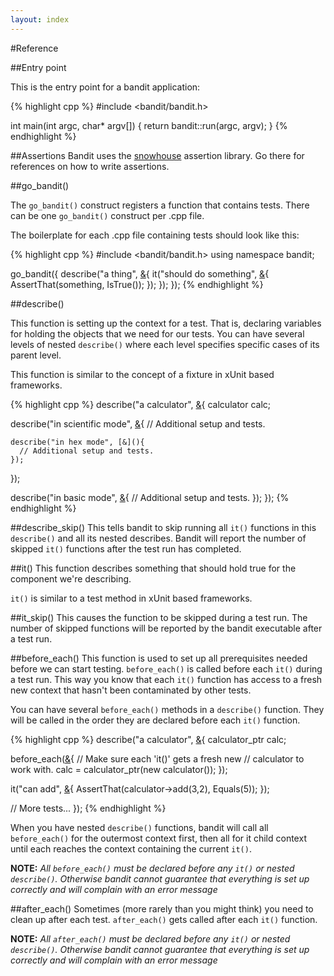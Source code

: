 ```yaml
---
layout: index
---
```

#Reference

##Entry point

This is the entry point for a bandit application:

{% highlight cpp %}
#include <bandit/bandit.h>

int main(int argc, char* argv[])
{
  return bandit::run(argc, argv);
}
{% endhighlight %}

##Assertions
Bandit uses the [snowhouse](https://github.com/joakimkarlsson/snowhouse#assertions) 
assertion library. Go there for references on how to write assertions.

##go_bandit()

The `go_bandit()` construct registers a function that contains tests. There
can be one `go_bandit()` construct per .cpp file.

The boilerplate for each .cpp file containing tests should look like this:

{% highlight cpp %}
#include <bandit/bandit.h>
using namespace bandit;

go_bandit([](){
  describe("a thing", [&](){
    it("should do something", [&](){
      AssertThat(something, IsTrue());
    });
  });
});
{% endhighlight %}

##describe()

This function is setting up the context for a test. That is, declaring variables
for holding the objects that we need for our tests. You can have several levels
of nested `describe()` where each level specifies specific cases of its parent
level.

This function is similar to the concept of a fixture in xUnit based frameworks.

{% highlight cpp %}
describe("a calculator", [&](){
  calculator calc;

  describe("in scientific mode", [&](){
    // Additional setup and tests.

    describe("in hex mode", [&](){
      // Additional setup and tests.
    });
  });

  describe("in basic mode", [&](){
    // Additional setup and tests.
  });
});
{% endhighlight %}

##describe_skip()
This tells bandit to skip running all `it()` functions in this `describe()` and
all its nested describes. Bandit will report the number of skipped `it()` functions
after the test run has completed.

##it()
This function describes something that should hold true for the component we're
describing.

`it()` is similar to a test method in xUnit based frameworks.

##it_skip()
This causes the function to be skipped during a test run. The number of skipped
functions will be reported by the bandit executable after a test run.

##before_each()
This function is used to set up all prerequisites needed before we can start 
testing. `before_each()` is called before each `it()` during a test run. This 
way you know that each `it()` function has access to a fresh new context that
hasn't been contaminated by other tests.

You can have several `before_each()` methods in a `describe()` function. They
will be called in the order they are declared before each `it()` function.

{% highlight cpp %}
describe("a calculator", [&](){
  calculator_ptr calc;

  before_each([&](){
    // Make sure each 'it()' gets a fresh new
    // calculator to work with.
    calc = calculator_ptr(new calculator());
  });

  it("can add", [&](){
    AssertThat(calculator->add(3,2), Equals(5));
  });

  // More tests...
});
{% endhighlight %}

When you have nested `describe()` functions, bandit will call all `before_each()`
for the outermost context first, then all for it child context until each reaches
the context containing the current `it()`.

**NOTE:** *All `before_each()` must be declared before any `it()` or nested `describe()`.
Otherwise bandit cannot guarantee that everything is set up correctly and will
complain with an error message*

##after_each()
Sometimes (more rarely than you might think) you need to clean up after each
test. `after_each()` gets called after each `it()` function.

**NOTE:** *All `after_each()` must be declared before any `it()` or nested `describe()`.
Otherwise bandit cannot guarantee that everything is set up correctly and will
complain with an error message*
